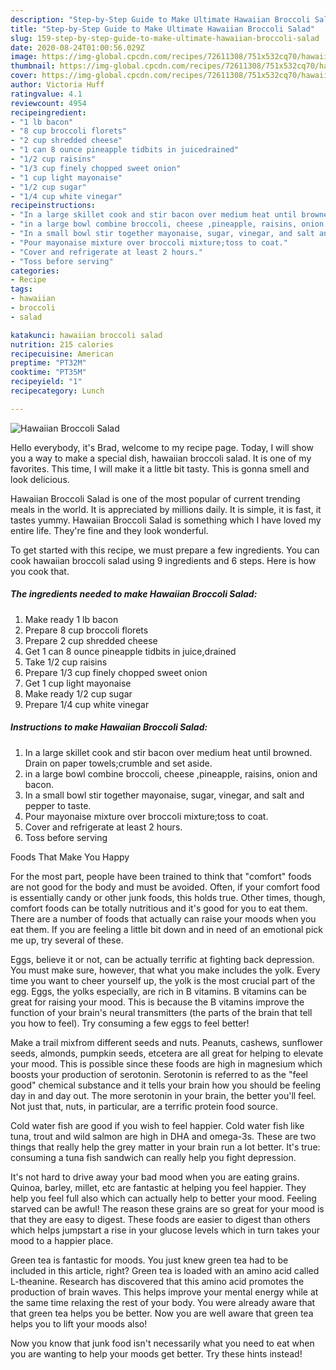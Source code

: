 ```yaml
---
description: "Step-by-Step Guide to Make Ultimate Hawaiian Broccoli Salad"
title: "Step-by-Step Guide to Make Ultimate Hawaiian Broccoli Salad"
slug: 159-step-by-step-guide-to-make-ultimate-hawaiian-broccoli-salad
date: 2020-08-24T01:00:56.029Z
image: https://img-global.cpcdn.com/recipes/72611308/751x532cq70/hawaiian-broccoli-salad-recipe-main-photo.jpg
thumbnail: https://img-global.cpcdn.com/recipes/72611308/751x532cq70/hawaiian-broccoli-salad-recipe-main-photo.jpg
cover: https://img-global.cpcdn.com/recipes/72611308/751x532cq70/hawaiian-broccoli-salad-recipe-main-photo.jpg
author: Victoria Huff
ratingvalue: 4.1
reviewcount: 4954
recipeingredient:
- "1 lb bacon"
- "8 cup broccoli florets"
- "2 cup shredded cheese"
- "1 can 8 ounce pineapple tidbits in juicedrained"
- "1/2 cup raisins"
- "1/3 cup finely chopped sweet onion"
- "1 cup light mayonaise"
- "1/2 cup sugar"
- "1/4 cup white vinegar"
recipeinstructions:
- "In a large skillet cook and stir bacon over medium heat until browned. Drain on paper towels;crumble and set aside."
- "in a large bowl combine broccoli, cheese ,pineapple, raisins, onion and bacon."
- "In a small bowl stir together mayonaise, sugar, vinegar, and salt and pepper to taste."
- "Pour mayonaise mixture over broccoli mixture;toss to coat."
- "Cover and refrigerate at least 2 hours."
- "Toss before serving"
categories:
- Recipe
tags:
- hawaiian
- broccoli
- salad

katakunci: hawaiian broccoli salad 
nutrition: 215 calories
recipecuisine: American
preptime: "PT32M"
cooktime: "PT35M"
recipeyield: "1"
recipecategory: Lunch

---
```



![Hawaiian Broccoli Salad](https://img-global.cpcdn.com/recipes/72611308/751x532cq70/hawaiian-broccoli-salad-recipe-main-photo.jpg)

Hello everybody, it's Brad, welcome to my recipe page. Today, I will show you a way to make a special dish, hawaiian broccoli salad. It is one of my favorites. This time, I will make it a little bit tasty. This is gonna smell and look delicious.



Hawaiian Broccoli Salad is one of the most popular of current trending meals in the world. It is appreciated by millions daily. It is simple, it is fast, it tastes yummy. Hawaiian Broccoli Salad is something which I have loved my entire life. They're fine and they look wonderful.


To get started with this recipe, we must prepare a few ingredients. You can cook hawaiian broccoli salad using 9 ingredients and 6 steps. Here is how you cook that.

<!--inarticleads1-->

##### The ingredients needed to make Hawaiian Broccoli Salad:

1. Make ready 1 lb bacon
1. Prepare 8 cup broccoli florets
1. Prepare 2 cup shredded cheese
1. Get 1 can 8 ounce pineapple tidbits in juice,drained
1. Take 1/2 cup raisins
1. Prepare 1/3 cup finely chopped sweet onion
1. Get 1 cup light mayonaise
1. Make ready 1/2 cup sugar
1. Prepare 1/4 cup white vinegar




<!--inarticleads2-->

##### Instructions to make Hawaiian Broccoli Salad:

1. In a large skillet cook and stir bacon over medium heat until browned. Drain on paper towels;crumble and set aside.
1. in a large bowl combine broccoli, cheese ,pineapple, raisins, onion and bacon.
1. In a small bowl stir together mayonaise, sugar, vinegar, and salt and pepper to taste.
1. Pour mayonaise mixture over broccoli mixture;toss to coat.
1. Cover and refrigerate at least 2 hours.
1. Toss before serving




Foods That Make You Happy


For the most part, people have been trained to think that "comfort" foods are not good for the body and must be avoided. Often, if your comfort food is essentially candy or other junk foods, this holds true. Other times, though, comfort foods can be totally nutritious and it's good for you to eat them. There are a number of foods that actually can raise your moods when you eat them. If you are feeling a little bit down and in need of an emotional pick me up, try several of these.

Eggs, believe it or not, can be actually terrific at fighting back depression. You must make sure, however, that what you make includes the yolk. Every time you want to cheer yourself up, the yolk is the most crucial part of the egg. Eggs, the yolks especially, are rich in B vitamins. B vitamins can be great for raising your mood. This is because the B vitamins improve the function of your brain's neural transmitters (the parts of the brain that tell you how to feel). Try consuming a few eggs to feel better!

Make a trail mixfrom different seeds and nuts. Peanuts, cashews, sunflower seeds, almonds, pumpkin seeds, etcetera are all great for helping to elevate your mood. This is possible since these foods are high in magnesium which boosts your production of serotonin. Serotonin is referred to as the "feel good" chemical substance and it tells your brain how you should be feeling day in and day out. The more serotonin in your brain, the better you'll feel. Not just that, nuts, in particular, are a terrific protein food source.

Cold water fish are good if you wish to feel happier. Cold water fish like tuna, trout and wild salmon are high in DHA and omega-3s. These are two things that really help the grey matter in your brain run a lot better. It's true: consuming a tuna fish sandwich can really help you fight depression. 

It's not hard to drive away your bad mood when you are eating grains. Quinoa, barley, millet, etc are fantastic at helping you feel happier. They help you feel full also which can actually help to better your mood. Feeling starved can be awful! The reason these grains are so great for your mood is that they are easy to digest. These foods are easier to digest than others which helps jumpstart a rise in your glucose levels which in turn takes your mood to a happier place.

Green tea is fantastic for moods. You just knew green tea had to be included in this article, right? Green tea is loaded with an amino acid called L-theanine. Research has discovered that this amino acid promotes the production of brain waves. This helps improve your mental energy while at the same time relaxing the rest of your body. You were already aware that that green tea helps you be better. Now you are well aware that green tea helps you to lift your moods also!

Now you know that junk food isn't necessarily what you need to eat when you are wanting to help your moods get better. Try  these hints  instead!

